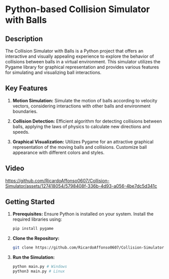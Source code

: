 # Python-based Collision Simulator with Balls

## Description

The Collision Simulator with Balls is a Python project that offers an interactive and visually appealing experience to explore the behavior of collisions between balls in a virtual environment. This simulator utilizes the Pygame library for graphical representation and provides various features for simulating and visualizing ball interactions.

## Key Features

1. **Motion Simulation:** Simulate the motion of balls according to velocity vectors, considering interactions with other balls and environment boundaries.

2. **Collision Detection:** Efficient algorithm for detecting collisions between balls, applying the laws of physics to calculate new directions and speeds.

3. **Graphical Visualization:** Utilizes Pygame for an attractive graphical representation of the moving balls and collisions. Customize ball appearance with different colors and styles.

## Video

https://github.com/RicardoAffonso0607/Collision-Simulator/assets/127418054/5798408f-336b-4d93-a056-4be7dc5d341c

## Getting Started

1. **Prerequisites:** Ensure Python is installed on your system. Install the required libraries using:
   ```bash
   pip install pygame

2. **Clone the Repository:**
   ```bash
   git clone https://github.com/RicardoAffonso0607/Collision-Simulator.git

3. **Run the Simulation:**
   ```bash
   python main.py # Windows
   python3 main.py # Linux

